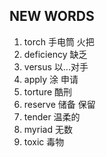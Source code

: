 ## NEW WORDS

1. torch 手电筒 火把
2. deficiency 缺乏
3. versus 以...对手
4. apply 涂 申请
5. torture 酷刑
6. reserve 储备 保留
7. tender 温柔的
8. myriad 无数
9. toxic 毒物
